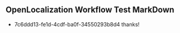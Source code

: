 ## OpenLocalization Workflow Test MarkDown
* 7c6ddd13-fe1d-4cdf-ba0f-34550293b8d4 thanks!

<!--HONumber=Jul16_HO3-->


